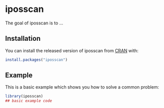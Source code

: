 
# iposscan

<!-- badges: start -->
<!-- badges: end -->

The goal of iposscan is to ...

## Installation

You can install the released version of iposscan from [CRAN](https://CRAN.R-project.org) with:

``` r
install.packages("iposscan")
```

## Example

This is a basic example which shows you how to solve a common problem:

``` r
library(iposscan)
## basic example code
```

